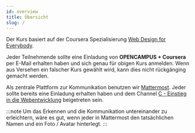 ```yaml
---
id: overview
title: Übersicht
slug: /
---
```


Der Kurs basiert auf der Coursera Spezialisierung [Web Design for Everybody](https://www.coursera.org/specializations/web-design).

Jeder Teilnehmende sollte eine Einladung von **OPENCAMPUS + Coursera** per E-Mail erhalten haben und sich genau für obigen Kurs anmelden. Wenn aus Versehen ein falscher Kurs gewählt wird, kann dies nicht rückgänging gemacht werden.

Als zentrale Plattform zur Kommunikation benutzen wir [Mattermost](https://chat.opencampus.sh/). Jeder sollte bereits eine Einladung erhalten haben und dem Channel [C - Einstieg in die Webentwicklung](https://chat.opencampus.sh/sose21/channels/c_einstieg-in-die-webentwicklung) beigetreten sein.

:::note
Um das Erkennen und die Kommunikation untereinander zu erleichtern, wäre es gut, wenn jeder in Mattermost den tatsächlichen Namen und ein Foto / Avatar hinterlegt.
:::